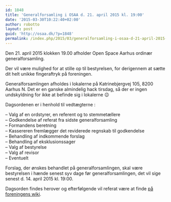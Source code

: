 ```yaml
---
id: 1848
title: 'Generalforsamling i OSAA d. 21. april 2015 kl. 19:00'
date: '2015-03-30T10:22:40+02:00'
author: robotto
layout: post
guid: 'http://osaa.dk/?p=1848'
permalink: /index.php/2015/03/generalforsamling-i-osaa-d-21-april-2015-kl-1900/
---
```


Den 21. april 2015 klokken 19.00 afholder Open Space Aarhus ordinær generalforsamling.

Der vil være mulighed for at stille op til bestyrelsen, for derigennem at sætte dit helt unikke fingeraftryk på foreningen.

Generalforsamlingen afholdes i lokalerne på Katrinebjergvej 105, 8200 Aarhus N. Det er en ganske almindelig hack tirsdag, så der er ingen undskyldning for ikke at befinde sig i lokalerne 😉

Dagsordenen er i henhold til vedtægterne :

– Valg af en ordstyrer, en referent og to stemmetællere  
– Godkendelse af referat fra sidste generalforsamling  
– Formandens beretning  
– Kassereren fremlægger det reviderede regnskab til godkendelse  
– Behandling af indkommende forslag  
– Behandling af eksklusionssager  
– Valg af bestyrelse  
– Valg af revisor  
– Eventuelt

Forslag, der ønskes behandlet på generalforsamlingen, skal være bestyrelsen i hænde senest syv dage før generalforsamlingen, det vil sige senest d. 14. april 2015 kl. 19:00.

Dagsorden findes herover og efterfølgende vil referat være at finde [på foreningens wiki](https://www.osaa.dk//wiki/index.php/Referat20150421).